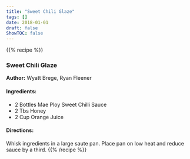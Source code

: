 ```yaml
---
title: "Sweet Chili Glaze"
tags: []
date: 2018-01-01
draft: false
ShowTOC: false
---
```


{{% recipe %}}

### Sweet Chili Glaze

**Author:** Wyatt Brege, Ryan Fleener



#### Ingredients:

-   2 Bottles Mae Ploy Sweet Chilli Sauce
-   2 Tbs Honey
-   2 Cup Orange Juice

#### Directions: 

Whisk ingredients in a large saute pan.
Place pan on low heat and reduce sauce by a third.
{{% /recipe %}}
